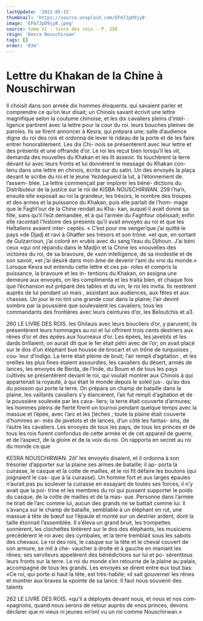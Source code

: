 ```yaml
---
lastUpdate: '2021-05-15'
thumbnail: 'https://source.unsplash.com/EFm7JpD9jy8'
image: 'EFm7JpD9jy8.jpeg'
source: tome VI - livre des rois - P. 258
reign: 'Kesra Nouschirwan'
tags: []
order: '034'
---
```


# Lettre du Khakan de la Chine à Nouschirwan

Il choisit dans son armée dix hommes éloquents. qui savaient parler et comprendre ce qu’on leur disait; un Chinois savant écrivit une lettre magnifique selon la coutume chinoise, et les dix cavaliers pleins d’intel-
. ligence partirent avec la lettre pour la cour du roi. leurs bouches pleines de paroles. Ils se firent annoncer à Kesra, qui prépara une; salle d’audience digne du
roi des rois et ordonna de lever le rideau de la porte et de les faire entrer honorablement. Les dix Chi- nois se présentèrent avec leur lettre et des présents
et une offrande d’or. Le roi les reçut bien lorsqu’il
les vit, demanda des nouvelles du Khakan et les lit asseoir. Ils touchèrent la terre devant lui avec leurs fronts et lui donnèrent le message du Khakan con- tenu dans une lettre en chinois, écrite sur du satin. Un des envoyés la plaça devant le scribe du roi et le
jeune Yezdeguerd la lut, à l’étonnement de. l’assem-
blée. La lettre commençait par implorer les béné- dictions du Distributeur de la justice sur le roi de
KISBA NOUSCHIRWAN. 259 l’ha’n, ensuite elle exposait au roi la grandeur, les
trésors, le nombre des troupes et des armes et la puissance du Khakan, puis elle parlait de l’hom- mage que le Faght’our de la Chine rendait au Kha- kan, auquel il avait donné sa fille, sans qu’il l’eût demandée, et à qui l’armée du Faghfour obéissait;
enfin elle racontait l’histoire des présents qu’il avait
envoyés au roi et que les HeÏtaliens avaient inter- ceptés. « C’est pour me venger’que j’ai quitté le pays
«de Djadj et ravi à Ghatfer ses trésors et son trône. «et que, en sortant de Gulzarrioun, j’ai coloré en «rubis avec du sang l’eau du Djihoun. J’ai béni ceux
«qui ont répandu dans le Madjin et la Chine les «nouvelles des victoires du roi, de sa bravoure, de «son intelligence, de sa modestie et de son savoir, «et j’ai désiré dans mon âme de devenir l’ami du
«roi du monde.»
Lorsque Kesra eut entendu cette lettre et ces pa-
roles et compris la puissance, la bravoure et les in- tentions du Khakan, on assigna une demeure aux envoyés, on les complimenta et les traita bien, et chaque fois que l’échanson eut préparé des tables et
du vin, le roi les invita. Ils restèrent auprès de lui pendant un mais , assistant aux audiences, aux fêtes et aux chasses. Un jour le roi tint une grande cour dans la plaine; l’air devint sombre par la poussière que soulevaient les cavaliers; tous les commandants des frontières avec leurs ceintures d’or, les Beloutchis et
a3.

260 LE LIVRE DES ROIS.
les Ghilauis avec leurs boucliers d’or, y parurent; ils
présentèrent leurs hommages au roi et lui olfrirent trois cents destriers aux rênes d’or et des épées aux fourreaux d’or. Les épées, les javelots et les dards brillaient; on aurait dit que le fer était pétri avec de l’or; on avait placé sur le dos d’un éléphant bue
housse de brocart et un trône de turquoises , cou- leur d’indigo. La terre était pleine de bruit; l’air
rempli d’agitation , et les oreilles les plus fines étaient assourdies; les cavaliers du désert, armés de lances,
les envoyés de Berda, de l’Inde, du Boum et de tous
les pays cultivés se présentèrent devant le roi, qui voulait montrer aux Chinois à qui appartenait la royauté, à qui était le monde depuis le soleil jus-. qu’au dos du poisson qui porte la terre.
On prépara un champ de bataille dans la plaine, les vaillants cavaliers s’y élancèrent, l’air fut rempli
d’agitation et de la poussière soulevée par les cava-
liers; la terre était couverte d’armures; les hommes pleins de fierté firent un tournoi pendant quelque temps avec la massue et l’épée, avec l’arc et les
[lèches ; toute la plaine était couverte d’hommes ar-
més de javetots et de lances, d’un côté les fantas-
sins, de l’autre les cavaliers. Les envoyés de tous les pays, de tous les princes et de tous les rois furent confondus de cette armée et de cet appareil de guerre,
et de l’aspect, de la gloire et de la voix du roi.
On rapporta en secret au roi du monde ce.que

KESRA NOUSCHIRWAN. 2ôl’ les envoyés disaient, et il ordonna à son trésorier
d’apporter sur la plaine ses armes de bataille; il ap- porta la cuirasse, le casque et la cotte de mailles, et le roi fit défaire les boutons (qui joignaient le cas- que à la cuirasse). Un homme fort et aux larges épaules n’aurait pas pu soulever la cuirasse en essayant de toutes ses forces; il n’y avait que la poi- trine et les membres du roi qui pussent supporter le poids du casque, de la cotte de mailles et de la mas- sue. Personne dans l’armée ne tirait de l’arc comme
lui, aucun des grands ne se battait comme lui. Il s’avança sur le champ de bataille, semblable à un éléphant en rut, une massue à tête de bœuf sur
l’épaule et monté sur un destrier ardent, dont la
taille étonnait l’assemblée. Il s’éleva un grand bruit,
les trompettes sonnèrent, les clochettes tintèrent sur le dos des éléphants, les musiciens précédèrent le
roi avec des cymbales, et la terre tremblait sous les sabots des chevaux. Le roi des rois, le casque sur la tête et le cheval couvert de son armure, se mit à che- vaucher à droite et à gauche en maniant les rênes;
ses serviteurs appelèrent des bénédictions sur lui et po- sèrenttous leurs fronts sur la terre. Le roi du monde s’en retourne de la plaine au palais, accompagné
de tous les grands. Les envoyés se dirent entre eux tout bas: «Ce roi, qui porte si haut la tête, est très-habile;
«il sait gouverner les rênes et montrer aux braves la «pointe de sa lance. Il faut nous souvenir des talents

262 LE LIVRE DES ROIS. «qu’il a déployés devant nous, et nous et nos com-
«pagnons, quand nous serons de retour auprès de «nos princes, devons déclarer que ni vieux ni jeunes «n’ont vu un roi comme Nouschirwan.»
